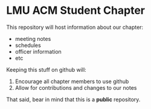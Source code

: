 LMU ACM Student Chapter
=====

This repository will host information about our chapter:
  * meeting notes
  * schedules
  * officer information
  * etc
  
Keeping this stuff on github will:
  1. Encourage all chapter members to use github
  2. Allow for contributions and changes to our notes

That said, bear in mind that this is a **public** repository.

